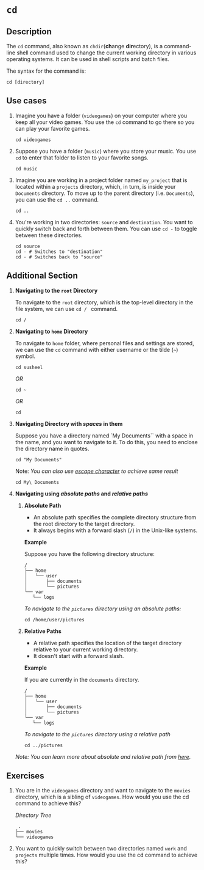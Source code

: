 # `cd`

## Description

The `cd` command, also known as `chdir`(**ch**ange **dir**ectory), is a command-line shell command used to change the current working directory in various operating systems. It can be used in shell scripts and batch files.

The syntax for the command is:

```shell
cd [directory]
```

## Use cases

1. Imagine you have a folder (`videogames`) on your computer where you keep all your video games. You use the `cd` command to go there so you can play your favorite games.

   ```shell
   cd videogames
   ```

2. Suppose you have a folder (`music`) where you store your music. You use `cd` to enter that folder to listen to your favorite songs.

   ```shell
   cd music
   ```

3. Imagine you are working in a project folder named `my_project` that is located within a `projects` directory, which, in turn, is inside your `Documents` directory. To move up to the parent directory (i.e. `Documents`), you can use the `cd ..` command.

   ```shell
   cd ..
   ```

4. You're working in two directories: `source` and `destination`. You want to quickly switch back and forth between them. You can use `cd -` to toggle between these directories.

   ```shell
   cd source
   cd - # Switches to "destination"
   cd - # Switches back to "source"
   ```

## Additional Section

1. **Navigating to the `root` Directory**

   To navigate to the `root` directory, which is the top-level directory in the file system, we can use `cd / ` command.

   ```shell
   cd /
   ```

2. **Navigating to `home` Directory**

   To navigate to `home` folder, where personal files and settings are stored, we can use the `cd` command with either username or the tilde (`~`) symbol.

   ```shell
   cd susheel
   ```

   _OR_

   ```shell
   cd ~
   ```

   _OR_

   ```shell
   cd
   ```

3. **Navigating Directory with _spaces_ in them**

   Suppose you have a directory named `My Documents`` with a space in the name, and you want to navigate to it. To do this, you need to enclose the directory name in quotes.

   ```shell
   cd "My Documents"
   ```

   Note: _You can also use [escape character](https://en.wikipedia.org/wiki/Escape_character) to achieve same result_

   ```shell
   cd My\ Documents
   ```

4. **Navigating using _absolute paths_ and _relative paths_**

   1. **Absolute Path**

      - An absolute path specifies the complete directory structure from the root directory to the target directory.
      - It always begins with a forward slash (`/`) in the Unix-like systems.

      **Example**

      Suppose you have the following directory structure:

      ```
      /
      ├── home
      │   └── user
      │       ├── documents
      │       └── pictures
      └── var
         └── logs
      ```

      _To navigate to the `pictures` directory using an absolute paths:_

      ```shell
      cd /home/user/pictures
      ```

   2. **Relative Paths**

      - A relative path specifies the location of the target directory relative to your current working directory.
      - It doesn't start with a forward slash.

      **Example**

      If you are currently in the `documents` directory.

      ```
      /
      ├── home
      │   └── user
      │       ├── documents
      │       └── pictures
      └── var
         └── logs
      ```

      _To navigate to the `pictures` directory using a relative path_

      ```shell
      cd ../pictures
      ```

   _Note: You can learn more about absolute and relative path from [here](https://www.geeksforgeeks.org/absolute-relative-pathnames-unix/)._

## Exercises

1. You are in the `videogames` directory and want to navigate to the `movies` directory, which is a sibling of `videogames`. How would you use the cd command to achieve this?

   _Directory Tree_

   ```
    .
   ├── movies
   └── videogames
   ```

2. You want to quickly switch between two directories named `work` and `projects` multiple times. How would you use the cd command to achieve this?
